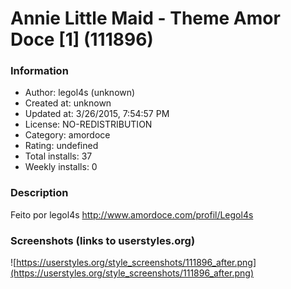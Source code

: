 # Annie Little Maid - Theme Amor Doce [1] (111896)

### Information
- Author: legol4s (unknown)
- Created at: unknown
- Updated at: 3/26/2015, 7:54:57 PM
- License: NO-REDISTRIBUTION
- Category: amordoce
- Rating: undefined
- Total installs: 37
- Weekly installs: 0


### Description
Feito por legol4s
http://www.amordoce.com/profil/Legol4s


### Screenshots (links to userstyles.org)
![https://userstyles.org/style_screenshots/111896_after.png](https://userstyles.org/style_screenshots/111896_after.png)


